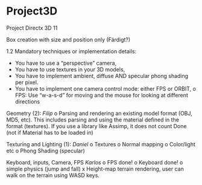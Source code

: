 # Project3D
Project Directx 3D 11

Box creation with size and position only (Färdigt?)

1.2 
Mandatory techniques or implementation details: 
- You have to use a “perspective” camera, 
- You have to use textures in your 3D models, 
- You have to implement ambient, diffuse AND specular phong shading per pixel. 
- You have to implement one camera control mode: either FPS or ORBIT, 
  o FPS: Use “w-a-s-d” for moving and the mouse for looking at different directions 
  
  
Geometry (2):
    _Filip_
  o Parsing and rendering an existing model format (OBJ, MD5, etc). This includes parsing and using the material defined in the           
    format (textures). If you use a library like Assimp, it does not count Done (not if Material has to be loaded in)
 
   
 
  
Texturing and Lighting (1): 
    _Daniel_
  o Textures
  o Normal mapping
  o Color/light etc
  o Phong Shading (specular)

Keyboard, inputs, Camera, FPS
  _Karlos_
  o FPS done! 
  o Keyboard done!
  o simple physics (jump and fall)
  x Height-map terrain rendering, user can walk on the terrain using WASD keys.
